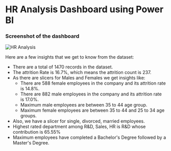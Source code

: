 # HR Analysis Dashboard using Power BI

### Screenshot of the dashboard

![HR Analysis](https://github.com/shreyas7057/HR-Analysis-Dashboard/assets/34678255/89890df0-ca74-4209-8a35-f14c0ec9bb68)

Here are a few insights that we get to know from the dataset:
- There are a total of 1470 records in the dataset.
- The attrition Rate is 16.7%, which means the attrition count is 237.
- As there are slicers for Males and Females we get insights like:
    - There are 588 female employees in the company and its attrition rate is 14.8%.
    - There are 882 male employees in the company and its attrition rate is 17.0%.
    - Maximum male employees are between 35 to 44 age group.
    - Maximum female employees are between 35 to 44 and 25 to 34 age groups.
- Also, we have a slicer for single, divorced, married employees.
- Highest rated department among R&D, Sales, HR is R&D whose contribution is 65.55%
- Maximum employees have completed a Bachelor's Degree followed by a Master's Degree.
